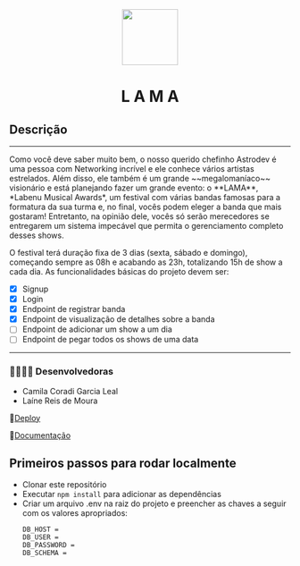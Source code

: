 <div align="center" > <img width="100vw" src="https://img.icons8.com/dusk/344/music.png"/>
 <h1 align="center"><strong>L A M A</b></strong></h1></div>


<h2>Descrição</h2>
<hr>
Como você deve saber muito bem, o nosso querido chefinho Astrodev é uma pessoa com Networking incrível e ele conhece vários artistas estrelados. Além disso, ele também é um grande ~~megalomaníaco~~ visionário e está planejando fazer um grande evento: o **LAMA**, *Labenu Musical Awards*, um festival  com várias bandas famosas para a formatura da sua turma e, no final, vocês podem eleger a banda que mais gostaram! Entretanto, na opinião dele, vocês só serão merecedores se entregarem um sistema impecável que permita o gerenciamento completo desses shows.

O festival terá duração fixa de 3 dias (sexta, sábado e domingo), começando sempre as 08h e acabando as 23h, totalizando 15h de show a cada dia. As funcionalidades básicas do projeto devem ser:

- [x] Signup
- [x] Login
- [x] Endpoint de registrar banda
- [x] Endpoint de visualização de detalhes sobre a banda
- [ ] Endpoint de adicionar um show a um dia
- [ ] Endpoint de pegar todos os shows de uma data
<hr>

<h3>👩‍💻👩‍💻 Desenvolvedoras</h3>

- Camila Coradi Garcia Leal
- Laíne Reis de Moura

🔗[Deploy]()

📙[Documentação]()


<h2> Primeiros passos para rodar localmente </h2>

* Clonar este repositório
* Executar `npm install` para adicionar as dependências
* Criar um arquivo .env na raiz do projeto e preencher as chaves a seguir com os valores apropriados:
   ```
   DB_HOST = 
   DB_USER = 
   DB_PASSWORD = 
   DB_SCHEMA = 
   ```
